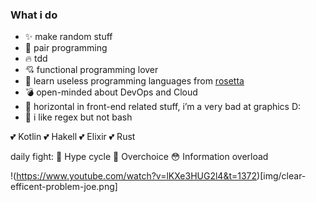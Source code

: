 ### What i do

- ✨ make random stuff
- 👯 pair programming
- 🔥 tdd
- 💘 functional programming lover
- 🌿 learn useless programming languages from [rosetta](https://rosettacode.org/wiki/FizzBuzz)
- 💣 open-minded about DevOps and Cloud
- 🌇 horizontal in front-end related stuff, i’m a very bad at graphics D:
- 🤔 i like regex but not bash

💕 Kotlin 💕 Hakell 💕 Elixir 💕 Rust 

daily fight: 🤦 Hype cycle 🤯 Overchoice 😳 Information overload

!(https://www.youtube.com/watch?v=lKXe3HUG2l4&t=1372)[img/clear-efficent-problem-joe.png]

<!--
**AngeloChecked/AngeloChecked** is a ✨ _special_ ✨ repository because its `README.md` (this file) appears on your GitHub profile.

Here are some ideas to get you started:

- 🔭 I’m currently working on ...
- 🌱 I’m currently learning ...
- 👯 I’m looking to collaborate on ...
- 🤔 I’m looking for help with ...
- 💬 Ask me about ...
- 📫 How to reach me: ...
- 😄 Pronouns: ...
- ⚡ Fun fact: ...
-->
